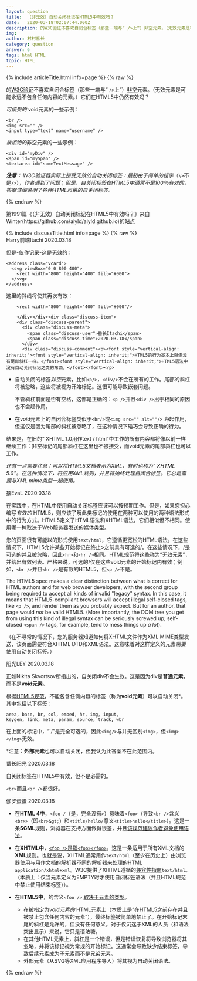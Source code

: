 ```yaml
---
layout: question
title:  （非无效）自动关闭标记在HTML5中有效吗？
date:   2020-03-18T02:07:44.000Z
description: 的W3C验证不喜欢自闭合标签（那些一端与“ />上“）非空元素。（无效元素是可能永远不包含任何内容的元素。）它们在HTML5中仍然有效吗？可接受的 v...
img: 
author: 村村番长
category: question
answer: 6
tags: html HTML
topic: HTML
---
```

<div class="article-root">
  <div class="article">
    {% include articleTitle.html info=page %}
    {% raw %}
    <div class="article-content"><p><font style="vertical-align: inherit;"><font style="vertical-align: inherit;">的</font></font><a href="http://en.wikipedia.org/wiki/W3C_Markup_Validation_Service" rel="noreferrer"><font style="vertical-align: inherit;"><font style="vertical-align: inherit;">W3C验证</font></font></a><font style="vertical-align: inherit;"><font style="vertical-align: inherit;">不喜欢自闭合标签（那些一端与“ </font></font><code>/&gt;</code><font style="vertical-align: inherit;"><font style="vertical-align: inherit;">上“）</font></font><a href="https://www.w3.org/TR/html/syntax.html#writing-html-documents-elements" rel="noreferrer"><font style="vertical-align: inherit;"><font style="vertical-align: inherit;">非空</font></font></a><font style="vertical-align: inherit;"><font style="vertical-align: inherit;">元素。</font><font style="vertical-align: inherit;">（无效元素是可能永远不包含任何内容的元素。）它们在HTML5中仍然有效吗？</font></font></p>

<p><font style="vertical-align: inherit;"></font><em><font style="vertical-align: inherit;"><font style="vertical-align: inherit;">可接受的</font></font></em><font style="vertical-align: inherit;"><font style="vertical-align: inherit;"> void元素的</font><font style="vertical-align: inherit;">一些示例</font><font style="vertical-align: inherit;">：</font></font></p>

<pre class="lang-html prettyprint-override"><code>&lt;br /&gt;<font></font>
&lt;img src="" /&gt;<font></font>
&lt;input type="text" name="username" /&gt;<font></font>
</code></pre>

<p><font style="vertical-align: inherit;"></font><em><font style="vertical-align: inherit;"><font style="vertical-align: inherit;">被拒绝的</font></font></em><font style="vertical-align: inherit;"><font style="vertical-align: inherit;">非空元素的</font><font style="vertical-align: inherit;">一些示例</font><font style="vertical-align: inherit;">：</font></font></p>

<pre class="lang-html prettyprint-override"><code>&lt;div id="myDiv" /&gt;<font></font>
&lt;span id="mySpan" /&gt;<font></font>
&lt;textarea id="someTextMessage" /&gt;<font></font>
</code></pre>

<p><strong><em><font style="vertical-align: inherit;"><font style="vertical-align: inherit;">注意：</font></font></em></strong> <em><font style="vertical-align: inherit;"><font style="vertical-align: inherit;"> W3C验证器实际上接受无效的自动关闭标签：最初由于简单的错字</font></font></em><font style="vertical-align: inherit;"><font style="vertical-align: inherit;">（</font></font><code>\&gt;</code><font style="vertical-align: inherit;"><font style="vertical-align: inherit;">不是</font></font><code>/&gt;</code><font style="vertical-align: inherit;"><font style="vertical-align: inherit;">），</font><em><font style="vertical-align: inherit;">作者遇到了问题</font></em><font style="vertical-align: inherit;">；</font></font><em><font style="vertical-align: inherit;"><font style="vertical-align: inherit;">但是，自关闭标签在HTML5中通常不是100％有效的，答案详细说明了各种HTML风格的自关闭标签。</font></font></em></p></div>
    {% endraw %}
  </div>
  <p class="winter_mark">第1991篇《（非无效）自动关闭标记在HTML5中有效吗？》来自Winter(https://github.com/aiyld/aiyld.github.io)的站点</p>
  <div class="discuss-wrapper">
    {% include discussTitle.html info=page %}
    {% raw %}
    <div class="discuss-list">
    <div class="discuss-item">
        <div class="discuss-parent">
          <div class="discuss-meta">
            <span class="discuss-user">Harry前端Itachi</span>
            <span class="discuss-time">2020.03.18</span>
          </div>
          <div class="discuss-comment"><p><font style="vertical-align: inherit;"><font style="vertical-align: inherit;">但是-仅作记录-这是无效的：</font></font></p>

<pre><code>&lt;address class="vcard"&gt;<font></font>
  &lt;svg viewBox="0 0 800 400"&gt;<font></font>
    &lt;rect width="800" height="400" fill="#000"&gt;<font></font>
  &lt;/svg&gt;<font></font>
&lt;/address&gt;<font></font>
</code></pre>

<p><font style="vertical-align: inherit;"><font style="vertical-align: inherit;">这里的斜线将使其再次有效：</font></font></p>

<pre><code>    &lt;rect width="800" height="400" fill="#000"/&gt;
</code></pre></div>
        </div></div><div class="discuss-item">
        <div class="discuss-parent">
          <div class="discuss-meta">
            <span class="discuss-user">番长Itachi</span>
            <span class="discuss-time">2020.03.18</span>
          </div>
          <div class="discuss-comment"><p><font style="vertical-align: inherit;"><font style="vertical-align: inherit;">HTML5的行为基本上就像没有尾部斜杠一样。</font><font style="vertical-align: inherit;">HTML5语法中没有自动关闭标记之类的东西。</font></font></p>

<ul>
<li><p><font style="vertical-align: inherit;"><font style="vertical-align: inherit;">自动关闭的标签</font></font><em><font style="vertical-align: inherit;"><font style="vertical-align: inherit;">非空</font></font></em><font style="vertical-align: inherit;"><font style="vertical-align: inherit;">元素，比如</font></font><code>&lt;p/&gt;</code><font style="vertical-align: inherit;"><font style="vertical-align: inherit;">，</font></font><code>&lt;div/&gt;</code><font style="vertical-align: inherit;"><font style="vertical-align: inherit;">不会在所有的工作。</font><font style="vertical-align: inherit;">尾部的斜杠将被忽略，这些将被视为开始标记。</font><font style="vertical-align: inherit;">这很可能导致嵌套问题。</font></font></p>

<p><font style="vertical-align: inherit;"><font style="vertical-align: inherit;">不管斜杠前面是否有空格，这都是正确的：</font></font><code>&lt;p /&gt;</code><font style="vertical-align: inherit;"><font style="vertical-align: inherit;">并且</font></font><code>&lt;div /&gt;</code><font style="vertical-align: inherit;"><font style="vertical-align: inherit;">出于相同的原因也不会起作用。</font></font></p></li>
<li><p><font style="vertical-align: inherit;"><font style="vertical-align: inherit;">在</font></font><em><font style="vertical-align: inherit;"><font style="vertical-align: inherit;">void</font></font></em><font style="vertical-align: inherit;"><font style="vertical-align: inherit;">元素</font><font style="vertical-align: inherit;">上的自闭合标签</font><font style="vertical-align: inherit;">类似于</font></font><code>&lt;br/&gt;</code><font style="vertical-align: inherit;"><font style="vertical-align: inherit;">或</font></font><code>&lt;img src="" alt=""/&gt;</code> <em><font style="vertical-align: inherit;"><font style="vertical-align: inherit;">将</font></font></em><font style="vertical-align: inherit;"><font style="vertical-align: inherit;">起作用，但这仅是因为尾部的斜杠被忽略了，在这种情况下碰巧会导致正确的行为。</font></font></p></li>
</ul>

<p><font style="vertical-align: inherit;"><font style="vertical-align: inherit;">结果是，在旧的“ XHTML 1.0用作text / html”中工作的所有内容都将像以前一样继续工作：非空标记的尾部斜杠在这里也不被接受，而void元素的尾部斜杠也可以工作。</font></font></p>

<p><em><font style="vertical-align: inherit;"><font style="vertical-align: inherit;">还有一点需要注意：可以将HTML5文档表示为XML，有时也称为“ XHTML 5.0”。</font><font style="vertical-align: inherit;">在这种情况下，将应用XML规则，并且将始终处理自闭合标签。</font><font style="vertical-align: inherit;">它总是需要与XML mime类型一起使用。</font></font></em></p></div>
        </div></div><div class="discuss-item">
        <div class="discuss-parent">
          <div class="discuss-meta">
            <span class="discuss-user">猿EvaL</span>
            <span class="discuss-time">2020.03.18</span>
          </div>
          <div class="discuss-comment"><p><font style="vertical-align: inherit;"><font style="vertical-align: inherit;">在实践中，在HTML中使用自动关闭标签应该可以按预期工作。</font><font style="vertical-align: inherit;">但是，如果您担心编写</font></font><em><font style="vertical-align: inherit;"><font style="vertical-align: inherit;">有效的</font></font></em><font style="vertical-align: inherit;"><font style="vertical-align: inherit;"> HTML5，则应该了解此类标记的使用在两种可以使用的两种语法形式中的行为方式。</font><font style="vertical-align: inherit;">HTML5定义了HTML语法和XHTML语法，它们相似但不相同。</font><font style="vertical-align: inherit;">使用哪一种取决于Web服务器发送的媒体类型。  </font></font></p>

<p><font style="vertical-align: inherit;"><font style="vertical-align: inherit;">您的页面很有可能以的形式使用</font></font><code>text/html</code><font style="vertical-align: inherit;"><font style="vertical-align: inherit;">，它遵循更宽松的HTML语法。</font><font style="vertical-align: inherit;">在这些情况下，HTML5允许某些开始标记在终止&gt;之前具有可选的/。</font><font style="vertical-align: inherit;">在这些情况下，/是可选的并且被忽略，因此</font></font><code>&lt;hr&gt;</code><font style="vertical-align: inherit;"><font style="vertical-align: inherit;">和</font></font><code>&lt;hr /&gt;</code><font style="vertical-align: inherit;"><font style="vertical-align: inherit;">相同。</font><font style="vertical-align: inherit;">HTML规范将这些称为“无效元素”，并给出有效列表。</font><font style="vertical-align: inherit;">严格来说，可选的/仅在这些void元素的开始标记内有效；</font><font style="vertical-align: inherit;">例如，</font></font><code>&lt;br /&gt;</code><font style="vertical-align: inherit;"><font style="vertical-align: inherit;">并且</font></font><code>&lt;hr /&gt;</code><font style="vertical-align: inherit;"><font style="vertical-align: inherit;">是有效的HTML5，但</font></font><code>&lt;p /&gt;</code><font style="vertical-align: inherit;"><font style="vertical-align: inherit;">不是。</font></font></p>

<p>The HTML5 spec makes a clear distinction between what is correct for HTML authors and for web browser developers, with the second group being required to accept all kinds of invalid "legacy" syntax. In this case, it means that HTML5-compliant browsers will accept illegal self-closed tags, like <code>&lt;p /&gt;</code>, and render them as you probably expect. But for an author, that page would <em>not</em> be valid HTML5. (More importantly, the DOM tree you get from using this kind of illegal syntax can be seriously screwed up; self-closed <code>&lt;span /&gt;</code> tags, for example, tend to mess things up <em>a lot</em>).</p>

<p><font style="vertical-align: inherit;"><font style="vertical-align: inherit;">（在不寻常的情况下，您的服务器知道如何将XHTML文件作为XML MIME类型发送，该页面需要符合XHTML DTD和XML语法。这意味着</font><font style="vertical-align: inherit;">对这样定义的元素</font></font><em><font style="vertical-align: inherit;"><font style="vertical-align: inherit;">需要</font></font></em><font style="vertical-align: inherit;"><font style="vertical-align: inherit;">使用</font><font style="vertical-align: inherit;">自动关闭标签</font><font style="vertical-align: inherit;">。）</font></font></p></div>
        </div></div><div class="discuss-item">
        <div class="discuss-parent">
          <div class="discuss-meta">
            <span class="discuss-user">阳光LEY</span>
            <span class="discuss-time">2020.03.18</span>
          </div>
          <div class="discuss-comment"><p><font style="vertical-align: inherit;"><font style="vertical-align: inherit;">正如Nikita Skvortsov所指出的，自关闭div不会生效。</font><font style="vertical-align: inherit;">这是因为div是</font></font><strong><font style="vertical-align: inherit;"><font style="vertical-align: inherit;">普通元素</font></font></strong><font style="vertical-align: inherit;"><font style="vertical-align: inherit;">，而不是</font></font><strong><font style="vertical-align: inherit;"><font style="vertical-align: inherit;">void元素</font></font></strong><font style="vertical-align: inherit;"><font style="vertical-align: inherit;">。  </font></font></p>

<p><font style="vertical-align: inherit;"><font style="vertical-align: inherit;">根据</font></font><a href="http://www.w3.org/TR/html5/syntax.html#void-elements" rel="noreferrer"><font style="vertical-align: inherit;"><font style="vertical-align: inherit;">HTML5规范</font></font></a><font style="vertical-align: inherit;"><font style="vertical-align: inherit;">，不能包含任何内容的标签（称为</font></font><strong><font style="vertical-align: inherit;"><font style="vertical-align: inherit;">void元素</font></font></strong><font style="vertical-align: inherit;"><font style="vertical-align: inherit;">）可以自动关闭*。</font><font style="vertical-align: inherit;">其中包括以下标签：</font></font></p>

<pre><code>area, base, br, col, embed, hr, img, input, <font></font>
keygen, link, meta, param, source, track, wbr<font></font>
</code></pre>

<p><font style="vertical-align: inherit;"><font style="vertical-align: inherit;">在上面的标记中，“ /”是完全可选的，因此</font></font><code>&lt;img/&gt;</code><font style="vertical-align: inherit;"><font style="vertical-align: inherit;">与并无区别</font></font><code>&lt;img&gt;</code><font style="vertical-align: inherit;"><font style="vertical-align: inherit;">，但</font></font><code>&lt;img&gt;&lt;/img&gt;</code><font style="vertical-align: inherit;"><font style="vertical-align: inherit;">无效。</font></font></p>

<p><font style="vertical-align: inherit;"><font style="vertical-align: inherit;">*注意：</font></font><strong><font style="vertical-align: inherit;"><font style="vertical-align: inherit;">外部元素</font></font></strong><font style="vertical-align: inherit;"><font style="vertical-align: inherit;">也可以自动关闭，但我认为此答案不在此范围内。</font></font></p></div>
        </div></div><div class="discuss-item">
        <div class="discuss-parent">
          <div class="discuss-meta">
            <span class="discuss-user">番长阳光</span>
            <span class="discuss-time">2020.03.18</span>
          </div>
          <div class="discuss-comment"><p><font style="vertical-align: inherit;"><font style="vertical-align: inherit;">自关闭标签在HTML5中有效，但不是必需的。</font></font></p>

<p><code>&lt;br&gt;</code><font style="vertical-align: inherit;"><font style="vertical-align: inherit;">而且</font></font><code>&lt;br /&gt;</code><font style="vertical-align: inherit;"><font style="vertical-align: inherit;">都很好。</font></font></p></div>
        </div></div><div class="discuss-item">
        <div class="discuss-parent">
          <div class="discuss-meta">
            <span class="discuss-user">伽罗蛋蛋</span>
            <span class="discuss-time">2020.03.18</span>
          </div>
          <div class="discuss-comment"><ul>
<li><p><font style="vertical-align: inherit;"><font style="vertical-align: inherit;">在</font></font><strong><font style="vertical-align: inherit;"><font style="vertical-align: inherit;">HTML 4中</font></font></strong><font style="vertical-align: inherit;"><font style="vertical-align: inherit;">，</font></font><code>&lt;foo /</code><font style="vertical-align: inherit;"><font style="vertical-align: inherit;">（是，完全没有</font></font><code>&gt;</code><font style="vertical-align: inherit;"><font style="vertical-align: inherit;">）意味着</font></font><code>&lt;foo&gt;</code><font style="vertical-align: inherit;"><font style="vertical-align: inherit;">（导致</font></font><code>&lt;br /&gt;</code><font style="vertical-align: inherit;"><font style="vertical-align: inherit;">含义</font></font><code>&lt;br&gt;&gt;</code><font style="vertical-align: inherit;"><font style="vertical-align: inherit;">（即</font></font><code>&lt;br&gt;&amp;gt;</code><font style="vertical-align: inherit;"><font style="vertical-align: inherit;">）和</font></font><code>&lt;title/hello/</code><font style="vertical-align: inherit;"><font style="vertical-align: inherit;">意义</font></font><code>&lt;title&gt;hello&lt;/title&gt;</code><font style="vertical-align: inherit;"><font style="vertical-align: inherit;">）。</font><font style="vertical-align: inherit;">这是一条</font></font><strong><font style="vertical-align: inherit;"><font style="vertical-align: inherit;">SGML</font></font></strong><font style="vertical-align: inherit;"><font style="vertical-align: inherit;">规则，浏览器在支持方面做得很差，并且</font></font><a href="http://www.w3.org/TR/html4/appendix/notes.html#h-B.3.3" rel="noreferrer"><font style="vertical-align: inherit;"><font style="vertical-align: inherit;">该规范建议作者避免使用语法</font></font></a><font style="vertical-align: inherit;"><font style="vertical-align: inherit;">。</font></font></p></li>
<li><p><font style="vertical-align: inherit;"><font style="vertical-align: inherit;">在</font></font><strong><font style="vertical-align: inherit;"><font style="vertical-align: inherit;">XHTML中</font></font></strong><font style="vertical-align: inherit;"><font style="vertical-align: inherit;">，</font></font><a href="http://www.w3.org/TR/xml/#d0e2480" rel="noreferrer"><code>&lt;foo /&gt;</code><font style="vertical-align: inherit;"><font style="vertical-align: inherit;">是指</font></font><code>&lt;foo&gt;&lt;/foo&gt;</code></a><font style="vertical-align: inherit;"><font style="vertical-align: inherit;">。</font><font style="vertical-align: inherit;">这是一条</font><font style="vertical-align: inherit;">适用于所有XML文档</font><font style="vertical-align: inherit;">的</font></font><strong><font style="vertical-align: inherit;"><font style="vertical-align: inherit;">XML</font></font></strong><font style="vertical-align: inherit;"><font style="vertical-align: inherit;">规则。</font><font style="vertical-align: inherit;">也就是说，XHT​​ML通常用作</font></font><code>text/html</code><font style="vertical-align: inherit;"><font style="vertical-align: inherit;">（至少在历史上）由浏览器使用与用作文档的解析器不同的解析器来处理的HTML </font></font><code>application/xhtml+xml</code><font style="vertical-align: inherit;"><font style="vertical-align: inherit;">。</font><font style="vertical-align: inherit;">W3C提供</font><font style="vertical-align: inherit;">了XHTML遵循的</font></font><a href="http://www.w3.org/TR/xhtml-media-types/#C_2" rel="noreferrer"><font style="vertical-align: inherit;"><font style="vertical-align: inherit;">兼容性指南</font></font></a><font style="vertical-align: inherit;"></font><code>text/html</code><font style="vertical-align: inherit;"><font style="vertical-align: inherit;">。</font><font style="vertical-align: inherit;">（本质上：仅当元素定义为EMPTY时才使用自闭标签语法（并且HTML规范中禁止使用结束标签））。</font></font></p></li>
<li><p><font style="vertical-align: inherit;"><font style="vertical-align: inherit;">在</font></font><strong><font style="vertical-align: inherit;"><font style="vertical-align: inherit;">HTML5中</font></font></strong><font style="vertical-align: inherit;"><font style="vertical-align: inherit;">，的含义</font></font><code>&lt;foo /&gt;</code> <a href="https://www.w3.org/TR/html5/syntax.html#start-tags" rel="noreferrer"><font style="vertical-align: inherit;"><font style="vertical-align: inherit;">取决于元素的类型</font></font></a><font style="vertical-align: inherit;"><font style="vertical-align: inherit;">。</font></font></p>

<ul>
<li><font style="vertical-align: inherit;"><font style="vertical-align: inherit;">在被指定为</font></font><em><font style="vertical-align: inherit;"><font style="vertical-align: inherit;">void元素的</font></font></em><font style="vertical-align: inherit;"><font style="vertical-align: inherit;"> HTML元素上</font><font style="vertical-align: inherit;">（本质上是“在HTML5之前存在并且被禁止包含任何内容的元素”），最终标签被简单地禁止了。</font><font style="vertical-align: inherit;">在开始标记末尾的斜杠是允许的，但没有任何意义。</font><font style="vertical-align: inherit;">对于仅沉迷于XML的人员（和语法突出显示）来说，它只是语法糖。</font></font></li>
<li><font style="vertical-align: inherit;"><font style="vertical-align: inherit;">在其他HTML元素上，斜杠是一个错误，但是错误恢复将导致浏览器将其忽略，并将该标记视为常规的开始标记。</font><font style="vertical-align: inherit;">这通常会导致缺少结束标签，导致后续元素成为子元素而不是兄弟元素。</font></font></li>
<li><font style="vertical-align: inherit;"><font style="vertical-align: inherit;">外部元素（从SVG等XML应用程序导入）将其视为自动关闭语法。</font></font></li>
</ul></li>
</ul></div>
        </div></div>
    </div>
    {% endraw %}
  </div>
<div>
